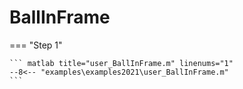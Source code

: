 # BallInFrame

=== "Step 1"

    ``` matlab title="user_BallInFrame.m" linenums="1"
    --8<-- "examples\examples2021\user_BallInFrame.m"
    ```


